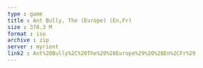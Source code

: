 ```yaml
---
type : game
title : Ant Bully, The (Europe) (En,Fr)
size : 378.3 M
format : iso
archive : zip
server : myrient
link2 : Ant%20Bully%2C%20The%20%28Europe%29%20%28En%2CFr%29
---
```

